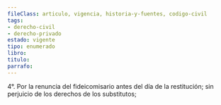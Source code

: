 ```yaml
---
fileClass: articulo, vigencia, historia-y-fuentes, codigo-civil
tags:
- derecho-civil
- derecho-privado
estado: vigente
tipo: enumerado
libro:
titulo:
parrafo:
---
```

4°. Por la renuncia del fideicomisario antes del día de la restitución; sin perjuicio de los derechos de los substitutos;